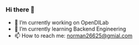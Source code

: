 ### Hi there 👋


- 🔭 I’m currently working on OpenDILab
- 🌱 I’m currently learning Backend Engineering
- 📫 How to reach me: norman26625@gmial.com

